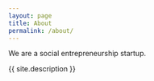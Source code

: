 ```yaml
---
layout: page
title: About
permalink: /about/
---
```


We are a social entrepreneurship startup.

{{ site.description }}